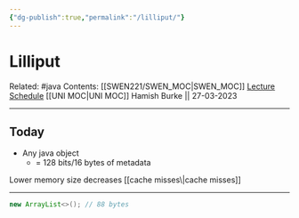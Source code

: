 ```yaml
---
{"dg-publish":true,"permalink":"/lilliput/"}
---
```



# Lilliput

Related: #java 
Contents: [[SWEN221/SWEN_MOC\|SWEN_MOC]]
[Lecture Schedule](https://ecs.wgtn.ac.nz/Courses/SWEN221_2023T1/LectureSchedule)
[[UNI MOC\|UNI MOC]]
Hamish Burke || 27-03-2023
***

## Today

- Any java object
	- = 128 bits/16 bytes of metadata


<p align="center">

</p>
Lower memory size decreases [[cache misses\|cache misses]]


***

```java
new ArrayList<>(); // 88 bytes
```